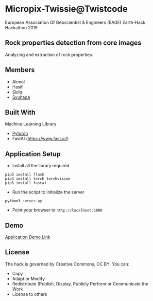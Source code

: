# Micropix-Twissie@Twistcode
European Association Of Geoscientist & Engineers (EAGE) Earth-Hack Hackathon 2019

## Rock properties detection from core images
Analyzing and extraction of rock properties.

## Members
- Akmal
- Hasif
- Sidiq
- [Syuhada](https://github.com/kotakSempit) 

## Built With
Machine Learning Library
- [Pytorch](https://pytorch.org/) 
- FastAI (https://www.fast.ai/)

## Application Setup
- Install all the library required
```
pip3 install flask
pip3 install torch torchvision
pip3 install fastai
```
- Run the script to initialize the server
```
python3 server.py
```
- Point your browser to 
`http://localhost:5000`

## Demo
[Application Demo Link](http://13.67.66.80:5000/)

## License
The hack is governed by Creative Commons, CC BY. You can:
- Copy
- Adapt or Modify
- Redistribute (Publish, Display, Publicly Perform or Communicate the Work 
- License to others
